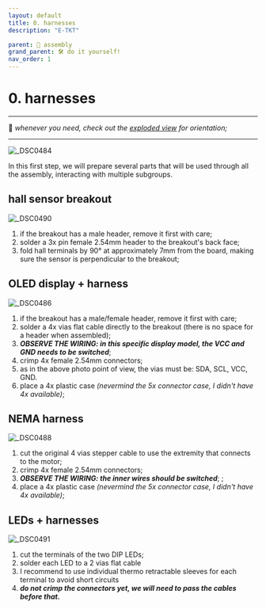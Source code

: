 ```yaml
---
layout: default
title: 0. harnesses
description: "E-TKT"

parent: 🧩 assembly
grand_parent: 🛠️ do it yourself!
nav_order: 1
---
```


# **0. harnesses**

----

💬 *whenever you need, check out the [exploded view](https://andreisperid.github.io/E-TKT/diy/assembly/assembly.html) for orientation;*

----

![_DSC0484](https://user-images.githubusercontent.com/15098003/196167866-c9dad3e1-6fc4-4c4f-b2bf-710a4462bdb5.jpg)

In this first step, we will prepare several parts that will be used through all the assembly, interacting with multiple subgroups.

## hall sensor breakout

![_DSC0490](https://user-images.githubusercontent.com/15098003/196168016-5dbd1229-9154-4916-a2e2-4ef6edc4835c.jpg)

1. if the breakout has a male header, remove it first with care;
2. solder a 3x pin female 2.54mm header to the breakout's back face;
3. fold hall terminals by 90° at approximately 7mm from the board, making sure the sensor is perpendicular to the breakout;


## OLED display + harness

![_DSC0486](https://user-images.githubusercontent.com/15098003/196167931-365aa63a-cd00-4597-9fc7-0f9ee8d28bfd.jpg)

1. if the breakout has a male/female header, remove it first with care;
2. solder a 4x vias flat cable directly to the breakout (there is no space for a header when assembled);
3. ***OBSERVE THE WIRING: in this specific display model, the VCC and GND needs to be switched***;
4. crimp 4x female 2.54mm connectors;
6. as in the above photo point of view, the vias must be: SDA, SCL, VCC, GND.
5. place a 4x plastic case *(nevermind the 5x connector case, I didn't have 4x available)*;


## NEMA harness

![_DSC0488](https://user-images.githubusercontent.com/15098003/196168345-3b4173bf-d00f-4c8d-a072-563242f6d99c.jpg)

1. cut the original 4 vias stepper cable to use the extremity that connects to the motor;
2. crimp 4x female 2.54mm connectors;
3. ***OBSERVE THE WIRING: the inner wires should be switched***; ;
4. place a 4x plastic case *(nevermind the 5x connector case, I didn't have 4x available)*;


## LEDs + harnesses

![_DSC0491](https://user-images.githubusercontent.com/15098003/196168461-33125586-b510-42de-9042-6b23a2de6909.jpg)
1. cut the terminals of the two DIP LEDs;
2. solder each LED to a 2 vias flat cable
3. I recommend to use individual thermo retractable sleeves for each terminal to avoid short circuits
4. ***do not crimp the connectors yet, we will need to pass the cables before that.***
